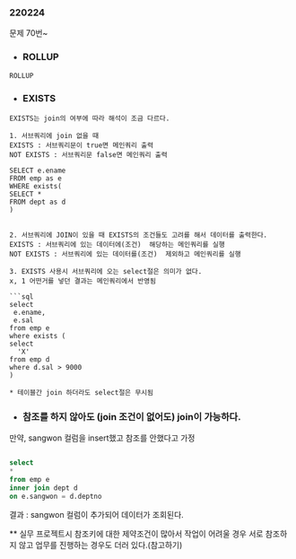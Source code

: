 ### 220224 
문제 70번~

- ### ROLLUP
```
ROLLUP

```
- ### EXISTS
``` 
EXISTS는 join의 여부에 따라 해석이 조금 다르다.

1. 서브쿼리에 join 없을 때
EXISTS : 서브쿼리문이 true면 메인쿼리 출력 
NOT EXISTS : 서브쿼리문 false면 메인쿼리 출력

SELECT e.ename
FROM emp as e
WHERE exists(
SELECT *
FROM dept as d
)


2. 서브쿼리에 JOIN이 있을 때 EXISTS의 조건들도 고려를 해서 데이터를 출력한다. 
EXISTS : 서브쿼리에 있는 데이터에(조건)  해당하는 메인쿼리를 실행 
NOT EXISTS : 서브쿼리에 있는 데이터를(조건)  제외하고 메인쿼리를 실행

3. EXISTS 사용시 서브쿼리에 오는 select절은 의미가 없다.
x, 1 어떤거를 넣던 결과는 메인쿼리에서 반영됨

```sql
select 
 e.ename,
 e.sal
from emp e
where exists (
select 
  'X'
from emp d
where d.sal > 9000
)

* 테이블간 join 하더라도 select절은 무시됨
```



- ### 참조를 하지 않아도 (join 조건이 없어도) join이 가능하다. 

만약, sangwon 컬럼을 insert했고 참조를 안했다고 가정
```sql

select 
*
from emp e
inner join dept d
on e.sangwon = d.deptno
```

결과 : sangwon 컬럼이 추가되어 데이터가 조회된다.

 ** 실무 프로젝트시 참조키에 대한 제약조건이 많아서 작업이 어려울 경우
서로 참조하지 않고 업무를 진행하는 경우도 더러 있다.(참고하기)












 